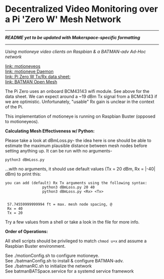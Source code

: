 # Decentralized Video Monitoring over a Pi 'Zero W' Mesh Network

_ _ _
***README yet to be updated with Makerspace-specific formatting*** 
_ _ _
     
     
*Using motioneye video clients on Raspbian & a BATMAN-adv Ad-Hoc network*

[link: motioneyeos](https://github.com/ccrisan/motioneyeos/wiki)   
[link: motioneye Daemon](https://github.com/ccrisan/motioneye/wiki)   
[link: Pi Zero W Tx/Rx data sheet:](https://www.cypress.com/file/298756/download#page=28&zoom=100,0,184)   
[link: BATMAN Open Mesh](https://www.open-mesh.org/projects/open-mesh/wiki)   

The Pi Zero uses an onboard BCM43143 wifi module.  See above for the data sheet.
We can expect around a ~19 dBm Tx signal from a BCM43143 if we are optimistic.  Unfortunately, "usable" Rx gain is unclear in the context of the Pi.

This implementation of motioneye is running on Raspbian Buster (opposed to motioneyeos).  

**Calculating Mesh Effectiveness w/ Python:**

Please take a look at dBmLoss.py- the idea here is one should be able to estimate the maximum plausible distance between mesh nodes before setting anything up.  It can be run with no arguments-  

```
python3 dBmLoss.py
```  

...with no arguments, it should use default values (Tx = 20 dBm, Rx = |-40| dBm) to print this:   

```
you can add (default) Rx Tx arguments using the following syntax:
                 python3 dBmLoss.py 20 40
                 python3 dBmLoss.py <Rx> <Tx>                 


 57.74559999999994 ft = max. mesh node spacing, @
 Rx = 40
 Tx = 20
```   

Try a few values from a shell or take a look in the file for more info.  

**Order of Operations:**

All shell scripts should be privileged to match ```chmod u+x``` and assume a Raspbian Buster environment.

See ./motionConfig.sh to configure motioneye.   
See ./batmanConfig.sh to install & configure BATMAN-adv.   
See ./batmanRC.sh to initialize the network   
See batmanBATSpace.service for a systemd service framework
